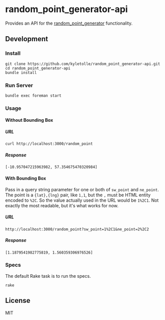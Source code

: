 # random_point_generator-api

Provides an API for the [random_point_generator](https://github.com/kyletolle/random_point_generator) functionality.

## Development

### Install

```
git clone https://github.com/kyletolle/random_point_generator-api.git
cd random_point_generator-api
bundle install
```

### Run Server

```
bundle exec foreman start
```

### Usage

#### Without Bounding Box

##### URL

```
curl http://localhost:3000/random_point
```

##### Response
```
[-10.957047215963982, 57.354675470320984]
```

#### With Bounding Box

Pass in a query string parameter for one or both of `sw_point` and `ne_point`.
The point is a `{lat},{lng}` pair, like `1,1`, but the `,` must be HTML entity encoded to `%2C`. So the value actually used in the URL would be `1%2C1`. Not exactly the most readable, but it's what works for now.

##### URL

```
http://localhost:3000/random_point?sw_point=1%2C1&ne_point=2%2C2
```

##### Response

```
[1.1879541982775819, 1.560359306976526]
```

### Specs

The default Rake task is to run the specs.

```
rake
```

## License

MIT


